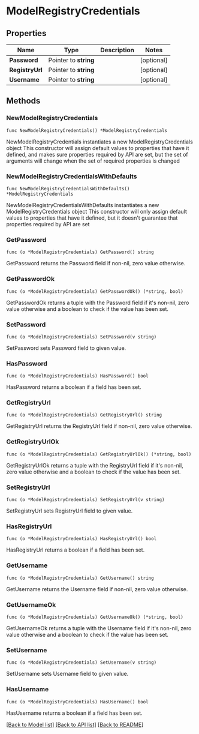 # ModelRegistryCredentials

## Properties

Name | Type | Description | Notes
------------ | ------------- | ------------- | -------------
**Password** | Pointer to **string** |  | [optional] 
**RegistryUrl** | Pointer to **string** |  | [optional] 
**Username** | Pointer to **string** |  | [optional] 

## Methods

### NewModelRegistryCredentials

`func NewModelRegistryCredentials() *ModelRegistryCredentials`

NewModelRegistryCredentials instantiates a new ModelRegistryCredentials object
This constructor will assign default values to properties that have it defined,
and makes sure properties required by API are set, but the set of arguments
will change when the set of required properties is changed

### NewModelRegistryCredentialsWithDefaults

`func NewModelRegistryCredentialsWithDefaults() *ModelRegistryCredentials`

NewModelRegistryCredentialsWithDefaults instantiates a new ModelRegistryCredentials object
This constructor will only assign default values to properties that have it defined,
but it doesn't guarantee that properties required by API are set

### GetPassword

`func (o *ModelRegistryCredentials) GetPassword() string`

GetPassword returns the Password field if non-nil, zero value otherwise.

### GetPasswordOk

`func (o *ModelRegistryCredentials) GetPasswordOk() (*string, bool)`

GetPasswordOk returns a tuple with the Password field if it's non-nil, zero value otherwise
and a boolean to check if the value has been set.

### SetPassword

`func (o *ModelRegistryCredentials) SetPassword(v string)`

SetPassword sets Password field to given value.

### HasPassword

`func (o *ModelRegistryCredentials) HasPassword() bool`

HasPassword returns a boolean if a field has been set.

### GetRegistryUrl

`func (o *ModelRegistryCredentials) GetRegistryUrl() string`

GetRegistryUrl returns the RegistryUrl field if non-nil, zero value otherwise.

### GetRegistryUrlOk

`func (o *ModelRegistryCredentials) GetRegistryUrlOk() (*string, bool)`

GetRegistryUrlOk returns a tuple with the RegistryUrl field if it's non-nil, zero value otherwise
and a boolean to check if the value has been set.

### SetRegistryUrl

`func (o *ModelRegistryCredentials) SetRegistryUrl(v string)`

SetRegistryUrl sets RegistryUrl field to given value.

### HasRegistryUrl

`func (o *ModelRegistryCredentials) HasRegistryUrl() bool`

HasRegistryUrl returns a boolean if a field has been set.

### GetUsername

`func (o *ModelRegistryCredentials) GetUsername() string`

GetUsername returns the Username field if non-nil, zero value otherwise.

### GetUsernameOk

`func (o *ModelRegistryCredentials) GetUsernameOk() (*string, bool)`

GetUsernameOk returns a tuple with the Username field if it's non-nil, zero value otherwise
and a boolean to check if the value has been set.

### SetUsername

`func (o *ModelRegistryCredentials) SetUsername(v string)`

SetUsername sets Username field to given value.

### HasUsername

`func (o *ModelRegistryCredentials) HasUsername() bool`

HasUsername returns a boolean if a field has been set.


[[Back to Model list]](../README.md#documentation-for-models) [[Back to API list]](../README.md#documentation-for-api-endpoints) [[Back to README]](../README.md)


